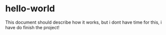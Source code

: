 # hello-world
This document should describe how it works,
but i dont have time for this, i have do finish the project!
